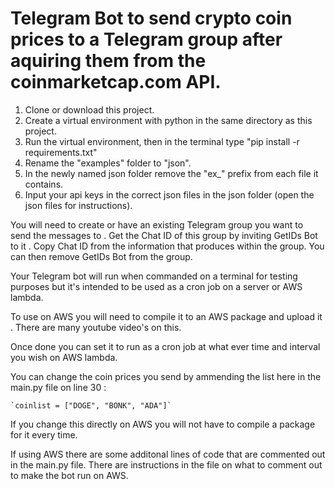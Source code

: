 # Telegram Bot to send crypto coin prices to a Telegram group after aquiring them from the coinmarketcap.com API.

1. Clone or download this project.
2. Create a virtual environment with python in the same directory as this project.
3. Run the virtual environment, then in the terminal type "pip install -r requirements.txt"
4. Rename the "examples" folder to "json".
5. In the newly named json folder remove the "ex_" prefix from each file it contains.
6. Input your api keys in the correct json files in the json folder (open the json files for instructions).


You will need to create or have an existing Telegram group you want to send the messages to .
Get the Chat ID of this group by inviting GetIDs Bot to it . Copy Chat ID from the information that produces within the group. You can then remove GetIDs Bot from the group.

Your Telegram bot will run when commanded on a terminal for testing purposes but it's intended to be used as a cron job on a server or AWS lambda.

To use on AWS you will need to compile it to an AWS package and upload it . There are many youtube video's on this.

Once done you can set it to run as a cron job at what ever time and interval you wish on AWS lambda.
 
You can change the coin prices you send by ammending the list here in the main.py file on line 30 :


    `coinlist = ["DOGE", "BONK", "ADA"]`

If you change this directly on AWS you will not have to compile a package for it every time.

If using AWS there are some additonal lines of code that are commented out in the main.py file. There are instructions in the file on what to comment out to make the bot run on AWS.
